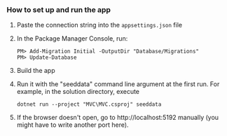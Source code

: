 ### How to set up and run the app
1. Paste the connection string into the `appsettings.json` file
2. In the Package Manager Console, run:
   ```
   PM> Add-Migration Initial -OutputDir "Database/Migrations"
   PM> Update-Database
   ```
3. Build the app
4. Run it with the "seeddata" command line argument at the first run. For example, in the solution directory, execute
   
   ```
   dotnet run --project "MVC\MVC.csproj" seeddata
   ```
5. If the browser doesn't open, go to http://localhost:5192 manually (you might have to write another port here).
